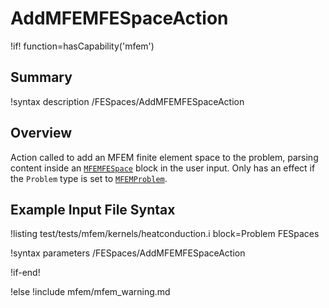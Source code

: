 # AddMFEMFESpaceAction

!if! function=hasCapability('mfem')

## Summary

!syntax description /FESpaces/AddMFEMFESpaceAction

## Overview

Action called to add an MFEM finite element space to the problem, parsing content inside an
[`MFEMFESpace`](source/mfem/fespaces/MFEMFESpace.md) block in the user input. Only has an effect if the
`Problem` type is set to [`MFEMProblem`](source/mfem/problem/MFEMProblem.md).

## Example Input File Syntax

!listing test/tests/mfem/kernels/heatconduction.i block=Problem FESpaces

!syntax parameters /FESpaces/AddMFEMFESpaceAction

!if-end!

!else
!include mfem/mfem_warning.md
